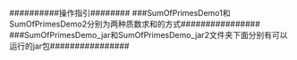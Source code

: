 
##########操作指引########
###SumOfPrimesDemo1和SumOfPrimesDemo2分别为两种质数求和的方式################
###SumOfPrimesDemo_jar和SumOfPrimesDemo_jar2文件夹下面分别有可以运行的jar包################
